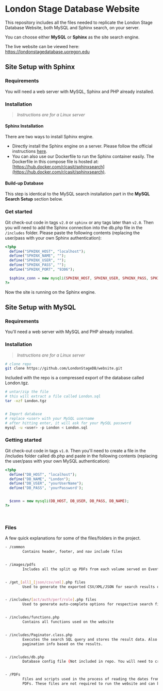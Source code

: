 # London Stage Database Website


This repository includes all the files needed to replicate the London Stage Database Website, both MySQL and Sphinx search, on your server.

You can choose either **MySQL** or **Sphinx** as the site search engine.

The live website can be viewed here: https://londonstagedatabase.uoregon.edu

## Site Setup with Sphinx

### Requirements
You will need a web server with MySQL, Sphinx and PHP already installed. 

### Installation
>*Instructions are for a Linux server*

#### Sphinx Installation
There are two ways to install Sphinx engine.
- Directly install the Sphinx engine on a server. Please follow the official instructions [here](http://sphinxsearch.com/docs/current.html#installing-debian).
- You can also use our Dockerfile to run the Sphinx container easily. The Dockerfile in this compose file is hosted at: [https://hub.docker.com/r/casit/sphinxsearch](https://hub.docker.com/r/casit/sphinxsearch).

#### Build-up Database
This step is identical to the MySQL search installation part in the **MySQL Search Setup** section below.

### Get started
Git check-out code in tags `v2.0` or `sphinx` or any tags later than `v2.0`. Then you will need to add the Sphinx connection into the db.php file in the `/includes` folder. Please paste the following contents (replacing the user/pass with your own Sphinx authentication):

``` php
<?php
  define("SPHINX_HOST", "localhost");
  define("SPHINX_NAME", "");
  define("SPHINX_USER", "");
  define("SPHINX_PASS", "");
  define("SPHINX_PORT", "9306");

  $sphinx_conn = new mysqli(SPHINX_HOST, SPHINX_USER, SPHINX_PASS, SPHINX_NAME, SPHINX_PORT);
?>
```
Now the site is running on the Sphinx engine.

##  Site Setup with MySQL


### Requirements
You'll need a web server with MySQL and PHP already installed. 


### Installation
>*Instructions are for a Linux server*


``` bash
# clone repo
git clone https://github.com/LondonStageDB/website.git
```


Included with the repo is a compressed export of the database called London.tgz. 
``` bash
# untar/zip the file
# this will extract a file called London.sql
tar -xzf London.tgz


# Import database
# replace <user> with your MySQL username
# after hitting enter, it will ask for your MySQL password
mysql -u <user> -p London < London.sql
```


### Getting started

Git check-out code in tags `v1.0`. Then you'll need to create a file in the /includes folder called db.php and paste in the following contents (replacing the user/pass with your own MySQL authentication):


``` php
<?php
  define("DB_HOST", "localhost");
  define("DB_NAME", "London");
  define("DB_USER", "yourUserName");
  define("DB_PASS", 'yourPassword');


  $conn = new mysqli(DB_HOST, DB_USER, DB_PASS, DB_NAME);
?>
```


  


### Files
A few quick explanations for some of the files/folders in the project.
``` bash
- /common
        Contains header, footer, and nav include files


- /images/pdfs
        Includes all the split up PDFs from each volume served on Event pages


- /get_[all]_[json/csv/xml].php files
        Used to generate the exported CSV/XML/JSON for search results or events


- /includes/[act/auth/perf/role].php files
        Used to generate auto-complete options for respective search fields


- /includes/functions.php
        Contains all functions used on the website


- /includes/Paginator.class.php
        Executes the search SQL query and stores the result data. Also generates
        pagination info based on the results.


- /includes/db.php
        Database config file (Not included in repo. You will need to create your own - see above)


- /PDFs
        Files and scripts used in the process of reading the dates from and splitting up the 
        PDFs. These files are not required to run the website and can be deleted if desired. 
```
